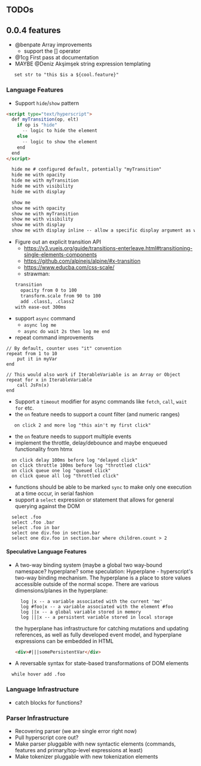 ## TODOs

## 0.0.4 features
* @benpate Array improvements
    * support the [] operator
* @1cg First pass at documentation
* MAYBE @Deniz Akşimşek string expression templating
```
   set str to "this $is a ${cool.feature}"
```

### Language Features
* Support `hide`/`show` pattern
```html
<script type="text/hyperscript">
  def myTransition(op, elt)
    if op is "hide"
      -- logic to hide the element
    else
      -- logic to show the element
    end
  end
</script>

  hide me # configured default, potentially "myTransition"
  hide me with opacity
  hide me with myTransition
  hide me with visibility
  hide me with display

  show me
  show me with opacity
  show me with myTransition
  show me with visibility
  show me with display
  show me with display inline -- allow a specific display argument as well
```
* Figure out an explicit transition API
  * https://v3.vuejs.org/guide/transitions-enterleave.html#transitioning-single-elements-components
  * https://github.com/alpinejs/alpine/#x-transition
  * https://www.educba.com/css-scale/
  * strawman:
  ```html
  transition
    opacity from 0 to 100
    transform.scale from 90 to 100
    add .class1, .class2
  with ease-out 300ms
  ```
* support `async` command
  * `async log me`
  * `async do wait 2s then log me end`
* repeat command improvements
```
// By default, counter uses "it" convention
repeat from 1 to 10 
    put it in myVar
end

// This would also work if IterableVariable is an Array or Object
repeat for x in IterableVariable
    call JsFn(x)
end
```

* Support a `timeout` modifier for async commands like `fetch`, `call`, `wait for` etc.
* the `on` feature needs to support a count filter (and numeric ranges)
```on click 1 log "first click"
   on click 2 and more log "this ain't my first click"
```
* the `on` feature needs to support multiple events
* implement the throttle, delay/debounce and maybe enqueued functionality from htmx
```
  on click delay 100ms before log "delayed click"
  on click throttle 100ms before log "throttled click"
  on click queue one log "queued click"
  on click queue all log "throttled click"
```
* functions should be able to be marked `sync` to make only one execution at a time occur, in serial fashion
* support a `select` expression or statement that allows for general querying against the DOM
```
  select .foo
  select .foo .bar
  select .foo in bar
  select one div.foo in section.bar
  select one div.foo in section.bar where children.count > 2
```

#### Speculative Language Features
* A two-way binding system (maybe a global two way-bound namespace? hyperplane?
  some speculation:
  Hyperplane - hyperscript's two-way binding mechanism.  The hyperplane is a place to store values accessible outside of the normal scope.  There are various dimensions/planes in the hyperplane:
  
  ```
    log |x -- a variable associated with the current 'me'
    log #foo|x -- a variable associated with the element #foo
    log ||x -- a global variable stored in memory
    log |||x -- a persistent variable stored in local storage
  ```
  the hyperplane has infrastructure for catching mutations and updating references, as well as fully developed event model, and hyperplane expressions can be embedded in HTML

  ```html
  <div>#|||somePersistentVar</div>
  ```

* A reversable syntax for state-based transformations of DOM elements
```
  while hover add .foo
```

### Language Infrastructure
* catch blocks for functions?

### Parser Infrastructure
* Recovering parser (we are single error right now)
* Pull hyperscript core out?
* Make parser pluggable with new syntactic elements (commands, features and primary/top-level expressions at least)
* Make tokenizer pluggable with new tokenization elements
